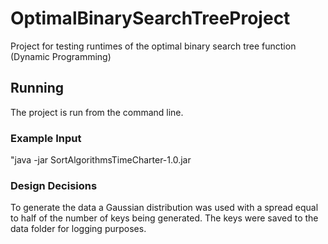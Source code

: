 # OptimalBinarySearchTreeProject
Project for testing runtimes of the optimal binary search tree function (Dynamic Programming)

## Running
The project is run from the command line.

### Example Input
"java -jar SortAlgorithmsTimeCharter-1.0.jar

### Design Decisions
To generate the data a Gaussian distribution was used with a spread equal to half of the number of keys being generated. The keys were saved to the data folder for logging purposes.
